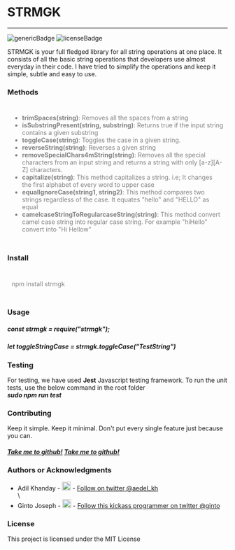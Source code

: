 <h1><b>STRMGK </b></h1>

<hr />
<img src = "https://img.shields.io/badge/strmgk-String%20magic-brightgreen" alt="genericBadge"/>
<img src = "https://img.shields.io/badge/License-MIT-blue" alt = "licenseBadge">

<p>
  STRMGK is your full fledged library for all string operations at one place. It
  consists of all the basic string operations that developers use almost
  everyday in their code. I have tried to simplify the operations and keep it
  simple, subtle and easy to use.
</p>

<h3> Methods</h3>
<div style="color: grey; padding:10px">
  <ul>
    <li><b>trimSpaces(string)</b>: Removes all the spaces from a string</li>
    <li>
      <b>isSubstringPresent(string, substring)</b>: Returns true if the input string
      contains a given substring
    </li>
    <li><b>toggleCase(string)</b>: Toggles the case in a given string.</li>
    <li><b>reverseString(string)</b>: Reverses a given string </li>
    <li><b>removeSpecialChars4mString(string)</b>: Removes all the special characters from an input string and returns a string with only [a-z][A-Z] characters.</li>
    <li><b>capitalize(string)</b>: This method capitalizes a string. i.e; It changes the first alphabet of every word to upper case</li>
    <li><b>equalIgnoreCase(string1, string2)</b>:  This method compares two strings regardless of the case. It equates "hello" and "HELLO" as equal </li>
    <li><b>camelcaseStringToRegularcaseString(string)</b>:  This method convert camel case string into regular case string. For example "hiHello" convert into "Hi Hellow" </li>
  </ul>
</div>

<h3>Install</h3>
<div style="color:grey; padding:10px"><p>npm install strmgk</p></div>

<h3>Usage</h3>

<p>
  <h5><i><b>const strmgk = require("strmgk"); </b></i></h5>
  <h5><i><b>let toggleStringCase = strmgk.toggleCase("TestString")</b></i></h5>
</p>

<p>
<h3> Testing </h3>
For testing, we have used <b>Jest</b> Javascript testing framework. To run the unit tests, use the below command in the root folder<br/> <i><b>sudo npm run test</b></i>
</p>

<h3>Contributing</h3>
Keep it simple. Keep it minimal. Don't put every single feature just because you
can.
<h5>
  <a href="https://github.com/aedelkhanday/strmgk/tree/master"> Take me to github!</a>
  <a href="https://github.com/gintojosephginto007/strmgk"> Take me to github!</a>
</h5>

<h3>Authors or Acknowledgments</h3>
<ul>
  <li>Adil Khanday - <img src = "https://www.matrixgroup.net/snackoclock/wp-content/uploads/2012/07/twitter-bird-light-bgs.png" width="20" height = "20"/> - <a href= "https://twitter.com/aedel_kh"> Follow on twitter @aedel_kh</a></li>\
  <li>Ginto Joseph - <img src = "https://www.matrixgroup.net/snackoclock/wp-content/uploads/2012/07/twitter-bird-light-bgs.png" width="20" height = "20"/> - <a href= "https://twitter.com/ginto007"> Follow this kickass programmer on twitter @ginto</a></li>
</ul>
<h3>License</h3>

This project is licensed under the MIT License
